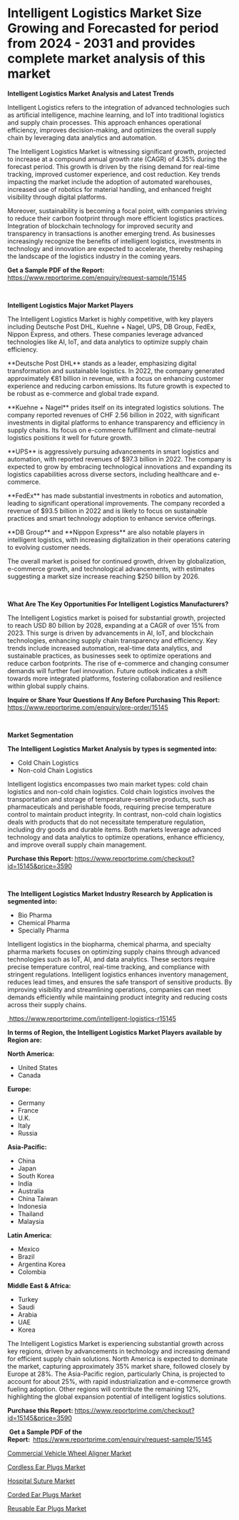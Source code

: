<p><h1>Intelligent Logistics Market Size Growing and Forecasted for period from 2024 - 2031 and provides complete market analysis of this market</h1></p><p><strong>Intelligent Logistics Market Analysis and Latest Trends</strong></p>
<p><p>Intelligent Logistics refers to the integration of advanced technologies such as artificial intelligence, machine learning, and IoT into traditional logistics and supply chain processes. This approach enhances operational efficiency, improves decision-making, and optimizes the overall supply chain by leveraging data analytics and automation.</p><p>The Intelligent Logistics Market is witnessing significant growth, projected to increase at a compound annual growth rate (CAGR) of 4.35% during the forecast period. This growth is driven by the rising demand for real-time tracking, improved customer experience, and cost reduction. Key trends impacting the market include the adoption of automated warehouses, increased use of robotics for material handling, and enhanced freight visibility through digital platforms.</p><p>Moreover, sustainability is becoming a focal point, with companies striving to reduce their carbon footprint through more efficient logistics practices. Integration of blockchain technology for improved security and transparency in transactions is another emerging trend. As businesses increasingly recognize the benefits of intelligent logistics, investments in technology and innovation are expected to accelerate, thereby reshaping the landscape of the logistics industry in the coming years.</p></p>
<p><strong>Get a Sample PDF of the Report:&nbsp;</strong> <a href="https://www.reportprime.com/enquiry/request-sample/15145?utm_campaign=1167&utm_medium=2&utm_source=Github&utm_content=ia&utm_term=29112024&utm_id=intelligent-logistics">https://www.reportprime.com/enquiry/request-sample/15145</a></p>
<p>&nbsp;</p>
<p><strong>Intelligent Logistics Major Market Players</strong></p>
<p><p>The Intelligent Logistics Market is highly competitive, with key players including Deutsche Post DHL, Kuehne + Nagel, UPS, DB Group, FedEx, Nippon Express, and others. These companies leverage advanced technologies like AI, IoT, and data analytics to optimize supply chain efficiency.</p><p>**Deutsche Post DHL** stands as a leader, emphasizing digital transformation and sustainable logistics. In 2022, the company generated approximately €81 billion in revenue, with a focus on enhancing customer experience and reducing carbon emissions. Its future growth is expected to be robust as e-commerce and global trade expand.</p><p>**Kuehne + Nagel** prides itself on its integrated logistics solutions. The company reported revenues of CHF 2.56 billion in 2022, with significant investments in digital platforms to enhance transparency and efficiency in supply chains. Its focus on e-commerce fulfillment and climate-neutral logistics positions it well for future growth.</p><p>**UPS** is aggressively pursuing advancements in smart logistics and automation, with reported revenues of $97.3 billion in 2022. The company is expected to grow by embracing technological innovations and expanding its logistics capabilities across diverse sectors, including healthcare and e-commerce.</p><p>**FedEx** has made substantial investments in robotics and automation, leading to significant operational improvements. The company recorded a revenue of $93.5 billion in 2022 and is likely to focus on sustainable practices and smart technology adoption to enhance service offerings.</p><p>**DB Group** and **Nippon Express** are also notable players in intelligent logistics, with increasing digitalization in their operations catering to evolving customer needs.</p><p>The overall market is poised for continued growth, driven by globalization, e-commerce growth, and technological advancements, with estimates suggesting a market size increase reaching $250 billion by 2026.</p></p>
<p>&nbsp;</p>
<p><strong>What Are The Key Opportunities For Intelligent Logistics Manufacturers?</strong></p>
<p><p>The Intelligent Logistics market is poised for substantial growth, projected to reach USD 80 billion by 2028, expanding at a CAGR of over 15% from 2023. This surge is driven by advancements in AI, IoT, and blockchain technologies, enhancing supply chain transparency and efficiency. Key trends include increased automation, real-time data analytics, and sustainable practices, as businesses seek to optimize operations and reduce carbon footprints. The rise of e-commerce and changing consumer demands will further fuel innovation. Future outlook indicates a shift towards more integrated platforms, fostering collaboration and resilience within global supply chains.</p></p>
<p><strong>Inquire or Share Your Questions If Any Before Purchasing This Report:</strong> <a href="https://www.reportprime.com/enquiry/pre-order/15145?utm_campaign=1167&utm_medium=2&utm_source=Github&utm_content=ia&utm_term=29112024&utm_id=intelligent-logistics">https://www.reportprime.com/enquiry/pre-order/15145</a></p>
<p>&nbsp;</p>
<p><strong>Market Segmentation</strong></p>
<p><strong>The Intelligent Logistics Market Analysis by types is segmented into:</strong></p>
<p><ul><li>Cold Chain Logistics</li><li>Non-cold Chain Logistics</li></ul></p>
<p><p>Intelligent logistics encompasses two main market types: cold chain logistics and non-cold chain logistics. Cold chain logistics involves the transportation and storage of temperature-sensitive products, such as pharmaceuticals and perishable foods, requiring precise temperature control to maintain product integrity. In contrast, non-cold chain logistics deals with products that do not necessitate temperature regulation, including dry goods and durable items. Both markets leverage advanced technology and data analytics to optimize operations, enhance efficiency, and improve overall supply chain management.</p></p>
<p><strong>Purchase this Report:&nbsp;</strong><a href="https://www.reportprime.com/checkout?id=15145&price=3590&utm_campaign=1167&utm_medium=2&utm_source=Github&utm_content=ia&utm_term=29112024&utm_id=intelligent-logistics">https://www.reportprime.com/checkout?id=15145&price=3590</a></p>
<p>&nbsp;</p>
<p><strong>The Intelligent Logistics Market Industry Research by Application is segmented into:</strong></p>
<p><ul><li>Bio Pharma</li><li>Chemical Pharma</li><li>Specially Pharma</li></ul></p>
<p><p>Intelligent logistics in the biopharma, chemical pharma, and specialty pharma markets focuses on optimizing supply chains through advanced technologies such as IoT, AI, and data analytics. These sectors require precise temperature control, real-time tracking, and compliance with stringent regulations. Intelligent logistics enhances inventory management, reduces lead times, and ensures the safe transport of sensitive products. By improving visibility and streamlining operations, companies can meet demands efficiently while maintaining product integrity and reducing costs across their supply chains.</p></p>
<p><a href="https://www.reportprime.com/intelligent-logistics-r15145?utm_campaign=1167&utm_medium=2&utm_source=Github&utm_content=ia&utm_term=29112024&utm_id=intelligent-logistics">&nbsp;https://www.reportprime.com/intelligent-logistics-r15145</a></p>
<p><strong>In terms of Region, the Intelligent Logistics Market Players available by Region are:</strong></p>
<p>
    <p> <strong> North America: </strong>
        <ul>
            <li>United States</li>
            <li>Canada</li>
        </ul>
        </p> 
    <p> <strong> Europe: </strong>
        <ul>
            <li>Germany</li>
            <li>France</li>
            <li>U.K.</li>
            <li>Italy</li>
            <li>Russia</li>
        </ul>
        </p> 
    <p> <strong> Asia-Pacific: </strong>
        <ul>
            <li>China</li>
            <li>Japan</li>
            <li>South Korea</li>
            <li>India</li>
            <li>Australia</li>
            <li>China Taiwan</li>
            <li>Indonesia</li>
            <li>Thailand</li>
            <li>Malaysia</li>
        </ul>
        </p> 
    <p> <strong> Latin America: </strong>
        <ul>
            <li>Mexico</li>
            <li>Brazil</li>
            <li>Argentina Korea</li>
            <li>Colombia</li>
        </ul>
        </p> 
    <p> <strong> Middle East & Africa: </strong>
        <ul>
            <li>Turkey</li>
            <li>Saudi</li>
            <li>Arabia</li>
            <li>UAE</li>
            <li>Korea</li>
        </ul>
    </p>
    </p>
<p><p>The Intelligent Logistics Market is experiencing substantial growth across key regions, driven by advancements in technology and increasing demand for efficient supply chain solutions. North America is expected to dominate the market, capturing approximately 35% market share, followed closely by Europe at 28%. The Asia-Pacific region, particularly China, is projected to account for about 25%, with rapid industrialization and e-commerce growth fueling adoption. Other regions will contribute the remaining 12%, highlighting the global expansion potential of intelligent logistics solutions.</p></p>
<p><strong>Purchase this Report: </strong><a href="https://www.reportprime.com/checkout?id=15145&price=3590&utm_campaign=1167&utm_medium=2&utm_source=Github&utm_content=ia&utm_term=29112024&utm_id=intelligent-logistics">https://www.reportprime.com/checkout?id=15145&price=3590</a></p>
<p>&nbsp;<strong>Get a Sample PDF of the Report:&nbsp;&nbsp;</strong><a href="https://www.reportprime.com/enquiry/request-sample/15145?utm_campaign=1167&utm_medium=2&utm_source=Github&utm_content=ia&utm_term=29112024&utm_id=intelligent-logistics">https://www.reportprime.com/enquiry/request-sample/15145</a></p>
<p><strong></strong></p>
<p><p><a href="https://issuu.com/reportprime-2/docs/commercial-vehicle-wheel-aligner-market-size-2030.?utm_campaign=1167&utm_medium=2&utm_source=Github&utm_content=ia&utm_term=29112024&utm_id=intelligent-logistics">Commercial Vehicle Wheel Aligner Market</a></p><p><a href="https://www.linkedin.com/pulse/global-cordless-ear-plugs-industry-analysis-share-growth-czvwe?utm_campaign=1167&utm_medium=2&utm_source=Github&utm_content=ia&utm_term=29112024&utm_id=intelligent-logistics">Cordless Ear Plugs Market</a></p><p><a href="https://issuu.com/reportprime-2/docs/hospital-suture-market-size-2030.pptx?utm_campaign=1167&utm_medium=2&utm_source=Github&utm_content=ia&utm_term=29112024&utm_id=intelligent-logistics">Hospital Suture Market</a></p><p><a href="https://www.linkedin.com/pulse/insights-corded-ear-plugs-industry-market-financial-dyd2e?utm_campaign=1167&utm_medium=2&utm_source=Github&utm_content=ia&utm_term=29112024&utm_id=intelligent-logistics">Corded Ear Plugs Market</a></p><p><a href="https://www.linkedin.com/pulse/reusable-ear-plugs-market-penetration-strategies-untapped-gsuzc?utm_campaign=1167&utm_medium=2&utm_source=Github&utm_content=ia&utm_term=29112024&utm_id=intelligent-logistics">Reusable Ear Plugs Market</a></p></p>